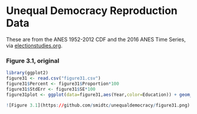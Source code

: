 # Unequal Democracy Reproduction Data

These are from the ANES 1952-2012 CDF and the 2016 ANES Time Series, via [electionstudies.org](http://electionstudies.org).

### Figure 3.1, original

```r
library(ggplot2)
figure31 <- read.csv("figure31.csv")
figure31$Percent <- figure31$Proportion*100
figure31$StdErr <- figure31$SE*100
figure31plot <- ggplot(data=figure31,aes(Year,color=Education)) + geom_pointrange(aes(y=Percent,ymin=Percent-1.96*StdErr,ymax=Percent+1.96*StdErr),alpha=.5) + geom_line(aes(y=Percent),lwd=2,alpha=.5)  + ylim(c(0,100)) + ylab("Democratic share of two-party vote (%)") + ggtitle("Bartels Figure 3.1: White Presidential Vote by Education Level, (1952-2016 ANES)")  + theme_minimal()+ theme(legend.pos=c(.8,.8))

![Figure 3.1](https://github.com/smidtc/unequaldemocracy/figure31.png)

```


